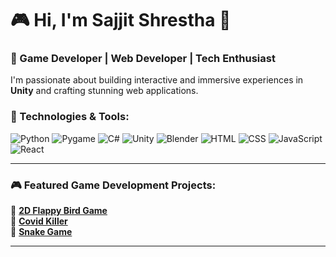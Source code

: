 # 🎮 Hi, I'm Sajjit Shrestha 👋  

### 🌟 Game Developer | Web Developer | Tech Enthusiast  

I'm passionate about building interactive and immersive experiences in **Unity** and crafting stunning web applications.  

### 🚀 Technologies & Tools:
![Python](https://img.shields.io/badge/Python-3776AB?style=for-the-badge&logo=python&logoColor=white)
![Pygame](https://img.shields.io/badge/Pygame-3776AB?style=for-the-badge&logo=python&logoColor=white)
![C#](https://img.shields.io/badge/C%23-239120?style=for-the-badge&logo=csharp&logoColor=white)
![Unity](https://img.shields.io/badge/Unity-100000?style=for-the-badge&logo=unity&logoColor=white)
![Blender](https://img.shields.io/badge/Blender-FA7600?style=for-the-badge&logo=blender&logoColor=white)
![HTML](https://img.shields.io/badge/HTML5-E34F26?style=for-the-badge&logo=html5&logoColor=white)
![CSS](https://img.shields.io/badge/CSS3-1572B6?style=for-the-badge&logo=css3&logoColor=white)
![JavaScript](https://img.shields.io/badge/JavaScript-F7DF1E?style=for-the-badge&logo=javascript&logoColor=black)
![React](https://img.shields.io/badge/React-20232A?style=for-the-badge&logo=react&logoColor=61DAFB)

---

### 🎮 Featured Game Development Projects:
🐥 [**2D Flappy Bird Game**](https://github.com/SajjitStha/CovidKiller)  
🦠 [**Covid Killer**](https://github.com/SajjitStha/CovidKiller)  
🐍 [**Snake Game**](https://github.com/SajjitStha/CovidKiller)  

---


